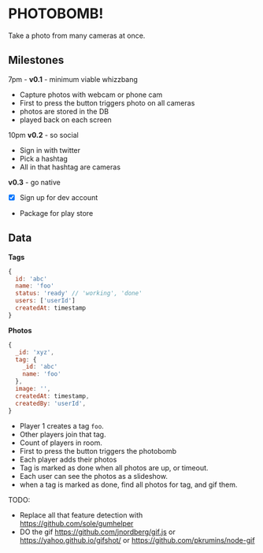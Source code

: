 # PHOTOBOMB!

Take a photo from many cameras at once.

## Milestones

7pm - **v0.1** - minimum viable whizzbang
- Capture photos with webcam or phone cam
- First to press the button triggers photo on all cameras
- photos are stored in the DB
- played back on each screen

10pm **v0.2** - so social
- Sign in with twitter
- Pick a hashtag
- All in that hashtag are cameras

**v0.3** - go native
- [x] Sign up for dev account
- Package for play store


## Data

**Tags**

```js
{
  id: 'abc'
  name: 'foo'
  status: 'ready' // 'working', 'done'
  users: ['userId']
  createdAt: timestamp
}
```

**Photos**

```js
{
  _id: 'xyz',
  tag: {
    _id: 'abc'
    name: 'foo'
  },
  image: '',
  createdAt: timestamp,
  createdBy: 'userId',
}
```

- Player 1 creates a tag `foo`.
- Other players join that tag.
- Count of players in room.
- First to press the button triggers the photobomb
- Each player adds their photos
- Tag is marked as done when all photos are up, or timeout.
- Each user can see the photos as a slideshow.
- when a tag is marked as done, find all photos for tag, and gif them.


TODO:

- Replace all that feature detection with https://github.com/sole/gumhelper
- DO the gif https://github.com/jnordberg/gif.js or https://yahoo.github.io/gifshot/ or https://github.com/pkrumins/node-gif

